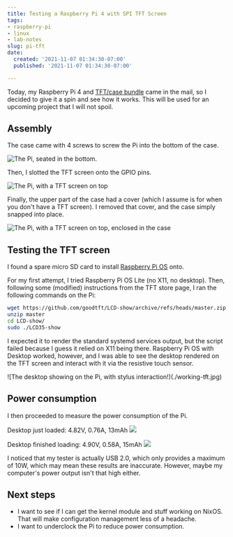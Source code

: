 ```yaml
---
title: Testing a Raspberry Pi 4 with SPI TFT Screen
tags:
- raspberry-pi
- linux
- lab-notes
slug: pi-tft
date:
  created: '2021-11-07 01:34:30-07:00'
  published: '2021-11-07 01:34:30-07:00'

---
```


Today, my Raspberry Pi 4 and
[TFT/case bundle](https://www.ebay.com/itm/123778645736) came in the mail, so I
decided to give it a spin and see how it works. This will be used for an
upcoming project that I will not spoil.

## Assembly

The case came with 4 screws to screw the Pi into the bottom of the case.

![The Pi, seated in the bottom.](https://s3.us-west-000.backblazeb2.com/nyaabucket/19847881bfeecdcc72dd0728267b830ca0aae293795cabff3b8f996dcc8d7f20/assembly-1.jpg)

Then, I slotted the TFT screen onto the GPIO pins.

![The Pi, with a TFT screen on top](https://s3.us-west-000.backblazeb2.com/nyaabucket/1ed8603ae36c8c9252b0c7446e04a5340c1cc89bf58db14c4d97296f2107ee73/assembly-2.jpg)

Finally, the upper part of the case had a cover (which I assume is for when you
don't have a TFT screen). I removed that cover, and the case simply snapped into
place.

![The Pi, with a TFT screen on top, enclosed in the case](https://s3.us-west-000.backblazeb2.com/nyaabucket/06e1abf4b5dc9ba2fa820a0f7611ba272069aafcbf82fecb6091f916b0ef930f/assembly-3.jpg)

## Testing the TFT screen

I found a spare micro SD card to install
[Raspberry Pi OS](https://www.raspberrypi.com/software/operating-systems/) onto.

For my first attempt, I tried Raspberry Pi OS Lite (no X11, no desktop). Then,
following some (modified) instructions from the TFT store page, I ran the
following commands on the Pi:

```bash
wget https://github.com/goodtft/LCD-show/archive/refs/heads/master.zip
unzip master
cd LCD-show/
sudo ./LCD35-show
```

I expected it to render the standard systemd services output, but the script
failed because I guess it relied on X11 being there. Raspberry Pi OS with
Desktop worked, however, and I was able to see the desktop rendered on the TFT
screen and interact with it via the resistive touch sensor.

![The desktop showing on the Pi, with stylus interaction!)(./working-tft.jpg)

## Power consumption

I then proceeded to measure the power consumption of the Pi.

Desktop just loaded: 4.82V, 0.76A, 13mAh
![](https://s3.us-west-000.backblazeb2.com/nyaabucket/3a19b3b2bbd484f96d90cd0c6f149a003d030506d1eb3774d82c2eaeefb6fc82/desktop-just-loaded.jpg)

Desktop finished loading: 4.90V, 0.58A, 15mAh
![](https://s3.us-west-000.backblazeb2.com/nyaabucket/bc8ef1aa50bb65355d35f3f516d5fdad8b4620ea546c3fbc638217c498842ee7/desktop-finished-loading.jpg)

I noticed that my tester is actually USB 2.0, which only provides a maximum of
10W, which may mean these results are inaccurate. However, maybe my computer's
power output isn't that high either.

## Next steps

- I want to see if I can get the kernel module and stuff working on NixOS. That
  will make configuration management less of a headache.
- I want to underclock the Pi to reduce power consumption.